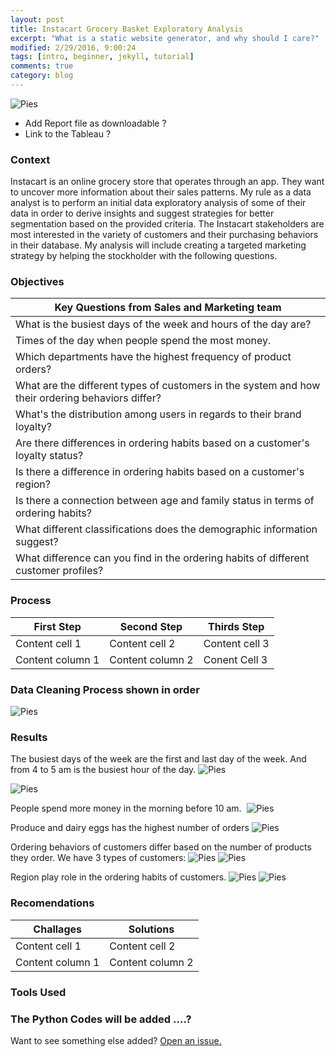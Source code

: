 ```yaml
---
layout: post
title: Instacart Grocery Basket Exploratory Analysis 
excerpt: "What is a static website generator, and why should I care?"
modified: 2/29/2016, 9:00:24
tags: [intro, beginner, jekyll, tutorial]
comments: true
category: blog
---
```




![Pies](https://morwarid1.github.io/images/instacart_images/bk.png) 



- Add Report file as downloadable ?
- Link to the Tableau ?



### Context 
Instacart is an online grocery store that operates through an app. They want to uncover more information about their sales patterns. My rule as a data analyst is to perform an initial data exploratory analysis of some of their data in order to derive insights and suggest strategies for better segmentation based on the provided criteria. The Instacart stakeholders are most interested in the variety of customers and their purchasing behaviors in their database. My analysis will include creating a targeted marketing strategy by helping the stockholder with the following questions. 


### Objectives



Key Questions from Sales and Marketing team |
---------------------------------------------------|
What is the busiest days of the week and hours of the day are? |
Times of the day when people spend the most money. |
Which departments have the highest frequency of product orders? |
What are the different types of customers in the system and how their ordering behaviors differ? |
What's the distribution among users in regards to their brand loyalty? |
Are there differences in ordering habits based on a customer's loyalty status? |
Is there a difference in ordering habits based on a customer's region? |
Is there a connection between age and family status in terms of ordering habits? |
What different classifications does the demographic information suggest? |
What difference can you find in the ordering habits of different customer profiles? |


### Process 

First Step | Second Step |  Thirds Step
------------ | ------------- | -------------
Content cell 1 | Content cell 2 | Content cell 3
Content column 1 | Content column 2 | Conent Cell 3 

### Data Cleaning Process shown in order
![Pies](https://morwarid1.github.io/images/instacart_images/population_flow.png) 




  
  
### Results
The busiest days of the week are the first and last day of the week. And from 4 to 5 am is the busiest hour of the day. 
![Pies](https://morwarid1.github.io/images/instacart_images/avgspentweek_loyalcust.png) 

![Pies](https://morwarid1.github.io/images/instacart_images/avgspent_loyalcust.png) 



People spend more money in the morning before 10 am. 
![Pies](https://morwarid1.github.io/images/instacart_images/C_order_Hour.png) 

Produce and dairy eggs has the highest number of orders
![Pies](https://morwarid1.github.io/images/instacart_images/depart_ord.png) 

Ordering behaviors of customers differ based on the number of products they order.
We have 3 types of customers: 
![Pies](https://morwarid1.github.io/images/instacart_images/loyaly_flag.png) 
![Pies](https://morwarid1.github.io/images/instacart_images/C_Customers.png) 

Region play role in the ordering habits of customers. 
![Pies](https://morwarid1.github.io/images/instacart_images/C_Region.png) 
![Pies](https://morwarid1.github.io/images/instacart_images/Region_income.png) 







### Recomendations

Challages | Solutions
------------ | -------------
Content cell 1 | Content cell 2
Content column 1 | Content column 2

### Tools Used 





### The Python Codes will be added ....?

Want to see something else added? <a href="https://github.com/poole/poole/issues/new">Open an issue.</a>
